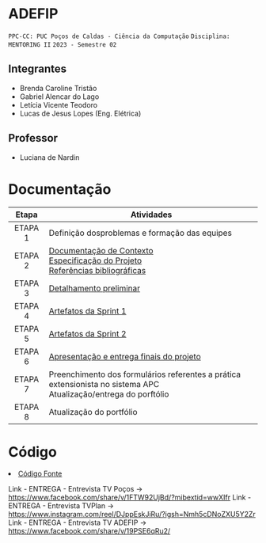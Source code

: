 # ADEFIP

`PPC-CC: PUC Poços de Caldas - Ciência da Computação`
`Disciplina: MENTORING II`
`2023 - Semestre 02`

## Integrantes

- Brenda Caroline Tristão
- Gabriel Alencar do Lago
- Letícia Vicente Teodoro
- Lucas de Jesus Lopes (Eng. Elétrica)

## Professor

- Luciana de Nardin

# Documentação

| Etapa   |  Atividades |
|  :----:   | ----------- |
| ETAPA 1 | Definição dosproblemas e formação das equipes |
| ETAPA 2 | <a href="docs/1-Documentação de Contexto.md"> Documentação de Contexto</a> <br> <a href="docs/2-Especificação do Projeto.md"> Especificação do Projeto</a> <br> <a href="docs/7-Referências.md"> Referências bibliográficas</a>|
| ETAPA 3 | <a href="docs/3-Detalhamento preliminar.md"> Detalhamento preliminar </a> |
| ETAPA 4 | <a href="docs/4-Sprint 1.md"> Artefatos da Sprint 1</a> |
| ETAPA 5 | <a href="docs/5-Sprint 2.md"> Artefatos da Sprint 2</a> |
| ETAPA 6 | <a href="docs/6-Apresentação do Projeto.md"> Apresentação e entrega finais do projeto</a> |
| ETAPA 7 | Preenchimento dos formulários referentes a prática extensionista no sistema APC <br> Atualização/entrega do porftólio| 
| ETAPA 8 | Atualização do portfólio

# Código

<li><a href="src/README.md"> Código Fonte</a></li>

Link -   ENTREGA - Entrevista TV Poços -> https://www.facebook.com/share/v/1FTW92UjBd/?mibextid=wwXIfr
Link -   ENTREGA - Entrevista TVPlan -> https://www.instagram.com/reel/DJppEskJiRu/?igsh=Nmh5cDNoZXU5Y2Zr
Link -   ENTREGA - Entrevista TV ADEFIP -> https://www.facebook.com/share/v/19PSE6qRu2/

